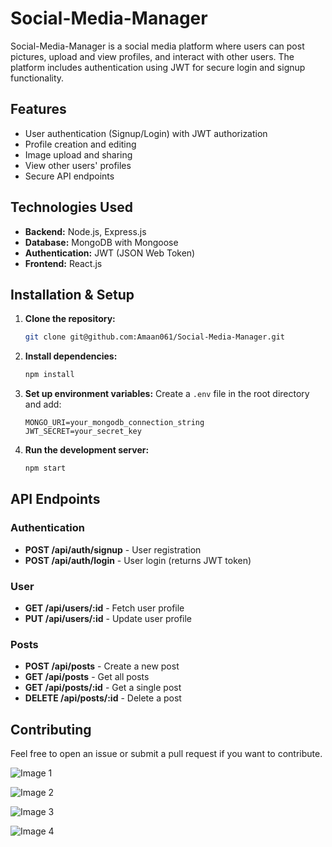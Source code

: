 # Social-Media-Manager

Social-Media-Manager is a social media platform where users can post pictures, upload and view profiles, and interact with other users. The platform includes authentication using JWT for secure login and signup functionality.

## Features
- User authentication (Signup/Login) with JWT authorization
- Profile creation and editing
- Image upload and sharing
- View other users' profiles
- Secure API endpoints

## Technologies Used
- **Backend:** Node.js, Express.js
- **Database:** MongoDB with Mongoose
- **Authentication:** JWT (JSON Web Token)
- **Frontend:** React.js 

## Installation & Setup

1. **Clone the repository:**
   ```sh
   git clone git@github.com:Amaan061/Social-Media-Manager.git
   ```
2. **Install dependencies:**
   ```sh
   npm install
   ```
3. **Set up environment variables:**
   Create a `.env` file in the root directory and add:
   ```env
   MONGO_URI=your_mongodb_connection_string
   JWT_SECRET=your_secret_key
   ```
4. **Run the development server:**
   ```sh
   npm start
   ```

## API Endpoints
### Authentication
- **POST /api/auth/signup** - User registration
- **POST /api/auth/login** - User login (returns JWT token)

### User
- **GET /api/users/:id** - Fetch user profile
- **PUT /api/users/:id** - Update user profile

### Posts
- **POST /api/posts** - Create a new post
- **GET /api/posts** - Get all posts
- **GET /api/posts/:id** - Get a single post
- **DELETE /api/posts/:id** - Delete a post

## Contributing
Feel free to open an issue or submit a pull request if you want to contribute.


![Image 1](https://github.com/user-attachments/assets/c83282b0-0b0c-4f7e-a206-d11488fbc92d)

![Image 2](https://github.com/user-attachments/assets/276a6968-d59b-4d33-b93e-4ca20f549c91)

![Image 3](https://github.com/user-attachments/assets/fb0f8d2d-0c08-4f48-b616-20fb6dc6ca2e)

![Image 4](https://github.com/user-attachments/assets/70cc7f60-7850-4b76-a506-58a94c5643a7)
